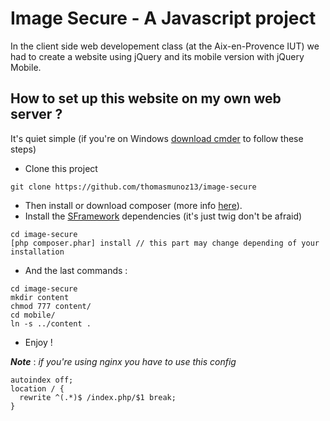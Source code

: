 # Image Secure - A Javascript project 

In the client side web developement class (at the Aix-en-Provence IUT) we had to create a website using jQuery and its mobile
version with jQuery Mobile.

## How to set up this website on my own web server ?
It's quiet simple (if you're on Windows [download cmder](http://gooseberrycreative.com/cmder/) to follow these steps)

- Clone this project 
```
git clone https://github.com/thomasmunoz13/image-secure
```
- Then install or download composer (more info [here](https://getcomposer.org/doc/00-intro.md)).
- Install the [SFramework](https://github.com/thomasmunoz13/SFramework) dependencies (it's just twig don't be afraid) 
```
cd image-secure
[php composer.phar] install // this part may change depending of your installation
```
- And the last commands : 
```
cd image-secure 
mkdir content
chmod 777 content/
cd mobile/
ln -s ../content .
```

- Enjoy !

***Note*** : *if you're using nginx you have to use this config*
```nginx
autoindex off;
location / {
  rewrite ^(.*)$ /index.php/$1 break;
}
```

